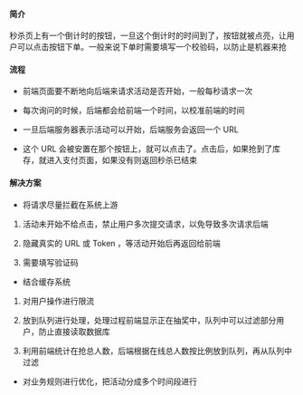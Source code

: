 #### 简介

秒杀页上有一个倒计时的按钮，一旦这个倒计时的时间到了，按钮就被点亮，让用户可以点击按钮下单。一般来说下单时需要填写一个校验码，以防止是机器来抢

#### 流程

- 前端页面要不断地向后端来请求活动是否开始，一般每秒请求一次

- 每次询问的时候，后端都会给前端一个时间，以校准前端的时间

- 一旦后端服务器表示活动可以开始，后端服务会返回一个 URL

- 这个 URL 会被安置在那个按钮上，就可以点击了。点击后，如果抢到了库存，就进入支付页面，如果没有则返回秒杀已结束

#### 解决方案

- 将请求尽量拦截在系统上游

1. 活动未开始不给点击，禁止用户多次提交请求，以免导致多次请求后端

2. 隐藏真实的 URL 或 Token ，等活动开始后再返回给前端

3. 需要填写验证码

- 结合缓存系统

1. 对用户操作进行限流

2. 放到队列进行处理，处理过程前端显示正在抽奖中，队列中可以过滤部分用户，防止直接读取数据库

3. 利用前端统计在抢总人数，后端根据在线总人数按比例放到队列，再从队列中过滤

- 对业务规则进行优化，把活动分成多个时间段进行
